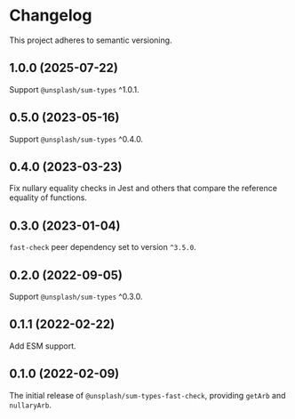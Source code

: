 # Changelog

This project adheres to semantic versioning.

## 1.0.0 (2025-07-22)

Support `@unsplash/sum-types` ^1.0.1.

## 0.5.0 (2023-05-16)

Support `@unsplash/sum-types` ^0.4.0.

## 0.4.0 (2023-03-23)

Fix nullary equality checks in Jest and others that compare the reference equality of functions.

## 0.3.0 (2023-01-04)

`fast-check` peer dependency set to version `^3.5.0`.

## 0.2.0 (2022-09-05)

Support `@unsplash/sum-types` ^0.3.0.

## 0.1.1 (2022-02-22)

Add ESM support.

## 0.1.0 (2022-02-09)

The initial release of `@unsplash/sum-types-fast-check`, providing `getArb` and `nullaryArb`.

